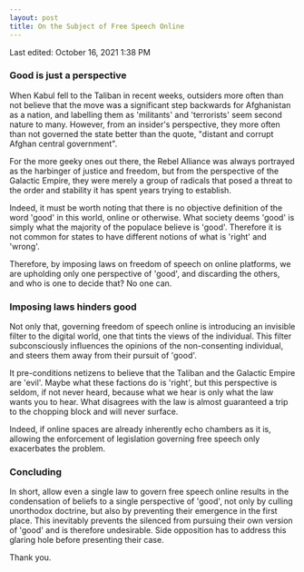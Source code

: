 ```yaml
---
layout: post
title: On the Subject of Free Speech Online
---
```


Last edited: October 16, 2021 1:38 PM

### Good is just a perspective

When Kabul fell to the Taliban in recent weeks, outsiders more often than not believe that the move was a significant step backwards for Afghanistan as a nation, and labelling them as 'militants' and 'terrorists' seem second nature to many. However, from an insider's perspective, they more often than not governed the state better than the quote, "distant and corrupt Afghan central government". 

For the more geeky ones out there, the Rebel Alliance was always portrayed as the harbinger of justice and freedom, but from the perspective of the Galactic Empire, they were merely a group of radicals that posed a threat to the order and stability it has spent years trying to establish.

Indeed, it must be worth noting that there is no objective definition of the word 'good' in this world, online or otherwise. What society deems 'good' is simply what the majority of the populace believe is 'good'. Therefore it is not common for states to have different notions of what is 'right' and 'wrong'.

Therefore, by imposing laws on freedom of speech on online platforms, we are upholding only one perspective of 'good', and discarding the others, and who is one to decide that? No one can.

### Imposing laws hinders good

Not only that, governing freedom of speech online is introducing an invisible filter to the digital world, one that tints the views of the individual. This filter subconsciously influences the opinions of the non-consenting individual, and steers them away from their pursuit of 'good'.

It pre-conditions netizens to believe that the Taliban and the Galactic Empire are 'evil'. Maybe what these factions do is 'right', but this perspective is seldom, if not never heard, because what we hear is only what the law wants you to hear. What disagrees with the law is almost guaranteed a trip to the chopping block and will never surface.

Indeed, if online spaces are already inherently echo chambers as it is, allowing the enforcement of legislation governing free speech only exacerbates the problem.

### Concluding

In short, allow even a single law to govern free speech online results in the condensation of beliefs to a single perspective of 'good', not only by culling unorthodox doctrine, but also by preventing their emergence in the first place. This inevitably prevents the silenced from pursuing their own version of 'good' and is therefore undesirable. Side opposition has to address this glaring hole before presenting their case. 

Thank you.